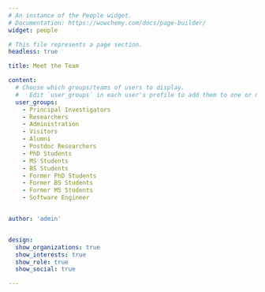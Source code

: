```yaml
---
# An instance of the People widget.
# Documentation: https://wowchemy.com/docs/page-builder/
widget: people

# This file represents a page section.
headless: true

title: Meet the Team

content:
  # Choose which groups/teams of users to display.
  #   Edit `user_groups` in each user's profile to add them to one or more of these groups.
  user_groups:
    - Principal Investigators
    - Researchers
    - Administration
    - Visitors
    - Alumni
    - Postdoc Researchers
    - PhD Students
    - MS Students
    - BS Students
    - Former PhD Students
    - Former BS Students
    - Former MS Students
    - Software Engineer


author: 'admin'


design:
  show_organizations: true
  show_interests: true
  show_role: true
  show_social: true

---
```

